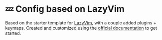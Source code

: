 # 💤 Config based on LazyVim

Based on the starter template for [LazyVim](https://github.com/LazyVim/LazyVim), with a couple added plugins + keymaps.
Created and customized using the [official documentation](https://lazyvim.github.io/installation) to get started.
